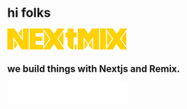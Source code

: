 # hi folks
![NEXtMIX logotype](/assets/logotype/colored/NEXtMIX-logotype-colored.svg)

## we build things with Nextjs and Remix.
<picture>
  <source media="(prefers-color-scheme: dark)" srcset="https://raw.githubusercontent.com/nextmix/.github/main/assets/logotype/light/NEXtMIX-logotype-light.svg">
  <source media="(prefers-color-scheme: light)" srcset="https://raw.githubusercontent.com/nextmix/.github/main/assets/logotype/dark/NEXtMIX-logotype-dark.svg">
  <img alt="NEXtMIX logotype." src="https://raw.githubusercontent.com/nextmix/.github/main/assets/logotype/light/NEXtMIX-logotype-light.svg">
</picture>
